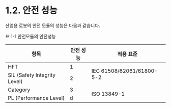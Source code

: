﻿# 1.2. 안전 성능

산업용 로봇의 안전 모듈의 성능은 다음과 같습니다.

표 1-1 안전모듈의 안전성능
<table>
<thead>
  <tr>
    <th>항목</th>
    <th>안전 성능</th>
    <th>적용 표준</th>
  </tr>
</thead>
<tbody>
  <tr>
    <td>HFT</td>
    <td>1</td>
    <td rowspan="2">IEC 61508/62061/61800-5-2</td>
  </tr>
  <tr>
    <td>SIL (Safety Integrity Level)</td>
    <td>2</td>
  </tr>
  <tr>
    <td>Category</td>
    <td>3</td>
    <td rowspan="2">ISO 13849-1</td>
  </tr>
  <tr>
    <td>PL (Performance Level)</td>
    <td>d</td>
  </tr>
</tbody>
</table>
